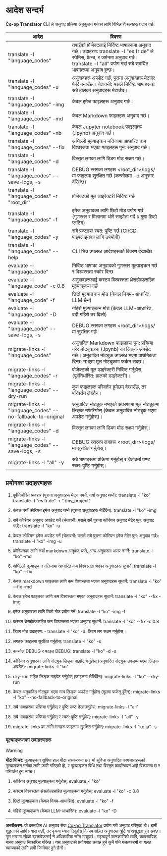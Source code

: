 <!--
CO_OP_TRANSLATOR_METADATA:
{
  "original_hash": "a6cddf5e9648ef0bba0de7eb07e74cf1",
  "translation_date": "2025-10-15T02:53:03+00:00",
  "source_file": "getting_started/command-reference.md",
  "language_code": "ne"
}
-->
# आदेश सन्दर्भ

**Co-op Translator** CLI ले अनुवाद प्रक्रिया अनुकूलन गर्नका लागि विभिन्न विकल्पहरू प्रदान गर्छ:

आदेश                                       | विवरण
----------------------------------------------|-------------------------------------------------------------------------------------------------------------------------------------------------------------------------------------------------------
translate -l "language_codes"                 | तपाईंको प्रोजेक्टलाई निर्दिष्ट भाषाहरूमा अनुवाद गर्छ। उदाहरण: translate -l "es fr de" ले स्पेनिस, फ्रेन्च, र जर्मनमा अनुवाद गर्छ। translate -l "all" प्रयोग गर्दा सबै समर्थित भाषाहरूमा अनुवाद हुन्छ।
translate -l "language_codes" -u              | अनुवादहरू अपडेट गर्छ, पुराना अनुवादहरू मेटाएर फेरि बनाउँछ। चेतावनी: यसले निर्दिष्ट भाषाहरूका सबै हालका अनुवादहरू मेटाउँछ।
translate -l "language_codes" -img            | केवल इमेज फाइलहरू अनुवाद गर्छ।
translate -l "language_codes" -md             | केवल Markdown फाइलहरू अनुवाद गर्छ।
translate -l "language_codes" -nb             | केवल Jupyter notebook फाइलहरू (.ipynb) अनुवाद गर्छ।
translate -l "language_codes" --fix           | अघिल्लो मूल्याङ्कन नतिजामा आधारित कम विश्वस्तता भएका फाइलहरू पुन: अनुवाद गर्छ।
translate -l "language_codes" -d              | विस्तृत लगका लागि डिबग मोड सक्षम गर्छ।
translate -l "language_codes" --save-logs, -s | DEBUG स्तरका लगहरू <root_dir>/logs/ मा फाइलमा सुरक्षित गर्छ (कन्सोलमा -d अनुसार देखिन्छ)
translate -l "language_codes" -r "root_dir"   | प्रोजेक्टको मूल डाइरेक्टरी निर्दिष्ट गर्छ
translate -l "language_codes" -f              | इमेज अनुवादका लागि छिटो मोड प्रयोग गर्छ (गुणस्तर र मिलानमा थोरै सम्झौता गर्दै ३ गुणा छिटो प्लटिंग)
translate -l "language_codes" -y              | सबै प्रम्प्टहरू स्वत: पुष्टि गर्छ (CI/CD पाइपलाइनका लागि उपयोगी)
translate -l "language_codes" --help          | CLI भित्र उपलब्ध आदेशहरूको विवरण देखाउँछ
evaluate -l "language_code"                  | निर्दिष्ट भाषाका अनुवादको गुणस्तर मूल्याङ्कन गर्छ र विश्वस्तता स्कोर दिन्छ
evaluate -l "language_code" -c 0.8           | अनुवादहरूलाई कस्टम विश्वस्तता थ्रेसहोल्डसहित मूल्याङ्कन गर्छ
evaluate -l "language_code" -f               | छिटो मूल्याङ्कन मोड (केवल नियम-आधारित, LLM छैन)
evaluate -l "language_code" -D               | गहिरो मूल्याङ्कन मोड (केवल LLM-आधारित, बढी गहिरो तर ढिलो)
evaluate -l "language_code" --save-logs, -s  | DEBUG स्तरका लगहरू <root_dir>/logs/ मा सुरक्षित गर्छ
migrate-links -l "language_codes"             | अनुवादित Markdown फाइलहरू पुन: प्रक्रिया गरेर नोटबुकहरू (.ipynb) का लिङ्क अपडेट गर्छ। अनुवादित नोटबुक उपलब्ध भएमा प्राथमिकता दिन्छ; नभएमा मूल नोटबुकमा फर्कन सक्छ।
migrate-links -l "language_codes" -r          | प्रोजेक्टको मूल डाइरेक्टरी निर्दिष्ट गर्नुहोस् (पूर्वनिर्धारित: हालको डाइरेक्टरी)।
migrate-links -l "language_codes" --dry-run   | कुन फाइलहरू परिवर्तन हुनेछन् देखाउँछ, तर परिवर्तन लेख्दैन।
migrate-links -l "language_codes" --no-fallback-to-original | अनुवादित नोटबुक नभएको अवस्थामा मूल नोटबुकमा लिङ्क नफेरियोस् (केवल अनुवादित नोटबुक भएमा अपडेट गर्नुहोस्)।
migrate-links -l "language_codes" -d          | विस्तृत लगका लागि डिबग मोड सक्षम गर्नुहोस्।
migrate-links -l "language_codes" --save-logs, -s | DEBUG स्तरका लगहरू <root_dir>/logs/ मा सुरक्षित गर्नुहोस्।
migrate-links -l "all" -y                      | सबै भाषाहरूमा प्रक्रिया गर्नुहोस् र चेतावनी प्रम्प्ट स्वत: पुष्टि गर्नुहोस्।

## प्रयोगका उदाहरणहरू

  1. पूर्वनिर्धारित व्यवहार (पुराना अनुवादहरू मेट्न नपर्ने, नयाँ अनुवाद थप्ने):   translate -l "ko"    translate -l "es fr de" -r "./my_project"

  2. केवल नयाँ कोरियन इमेज अनुवाद थप्ने (पुराना अनुवादहरू मेटिँदैन):    translate -l "ko" -img

  3. सबै कोरियन अनुवाद अपडेट गर्ने (चेतावनी: यसले सबै पुराना कोरियन अनुवाद मेटेर पुन: अनुवाद गर्छ):    translate -l "ko" -u

  4. केवल कोरियन इमेज अपडेट गर्ने (चेतावनी: यसले सबै पुराना कोरियन इमेज मेटेर पुन: अनुवाद गर्छ):    translate -l "ko" -img -u

  5. कोरियनका लागि नयाँ markdown अनुवाद थप्ने, अन्य अनुवादमा असर नगर्ने:    translate -l "ko" -md

  6. अघिल्लो मूल्याङ्कन नतिजामा आधारित कम विश्वस्तता भएका अनुवादहरू सुधार्ने: translate -l "ko" --fix

  7. केवल markdown फाइलका लागि कम विश्वस्तता भएका अनुवादहरू सुधार्ने: translate -l "ko" --fix -md

  8. केवल इमेज फाइलका लागि कम विश्वस्तता भएका अनुवादहरू सुधार्ने: translate -l "ko" --fix -img

  9. इमेज अनुवादका लागि छिटो मोड प्रयोग गर्ने:    translate -l "ko" -img -f

  10. कस्टम थ्रेसहोल्डसहित कम विश्वस्तता भएका अनुवाद सुधार्ने: translate -l "ko" --fix -c 0.8

  11. डिबग मोड उदाहरण: - translate -l "ko" -d: डिबग लग सक्षम गर्नुहोस्।
  12. लगहरू फाइलमा सुरक्षित गर्नुहोस्: translate -l "ko" -s
  13. कन्सोल DEBUG र फाइल DEBUG: translate -l "ko" -d -s

  14. कोरियन अनुवादका लागि नोटबुक लिङ्क माइग्रेट गर्नुहोस् (अनुवादित नोटबुक उपलब्ध भएमा लिङ्क अपडेट):    migrate-links -l "ko"

  15. dry-run सहित लिङ्क माइग्रेट गर्नुहोस् (फाइलमा लेखिँदैन):    migrate-links -l "ko" --dry-run

  16. केवल अनुवादित नोटबुक भएमा मात्र लिङ्क अपडेट गर्नुहोस् (मूलमा फर्कनु हुँदैन):    migrate-links -l "ko" --no-fallback-to-original

  17. सबै भाषाहरूमा प्रक्रिया गर्नुहोस् र पुष्टि प्रम्प्ट देखाउनुहोस्:    migrate-links -l "all"

  18. सबै भाषाहरूमा प्रक्रिया गर्नुहोस् र स्वत: पुष्टि गर्नुहोस्:    migrate-links -l "all" -y
  19. migrate-links का लागि लगहरू फाइलमा सुरक्षित गर्नुहोस्:    migrate-links -l "ko ja" -s

### मूल्याङ्कनका उदाहरणहरू

> [!WARNING]  
> **बीटा फिचर**: मूल्याङ्कन सुविधा हाल बीटा संस्करणमा छ। यो सुविधा अनुवादित कागजातहरूको मूल्याङ्कन गर्नका लागि जारी गरिएको हो, र मूल्याङ्कन विधि तथा विस्तृत कार्यान्वयन अझै विकासमा छ र परिवर्तन हुन सक्छ।

  1. कोरियन अनुवाद मूल्याङ्कन गर्नुहोस्: evaluate -l "ko"

  2. कस्टम विश्वस्तता थ्रेसहोल्डसहित मूल्याङ्कन गर्नुहोस्: evaluate -l "ko" -c 0.8

  3. छिटो मूल्याङ्कन (केवल नियम-आधारित): evaluate -l "ko" -f

  4. गहिरो मूल्याङ्कन (केवल LLM-आधारित): evaluate -l "ko" -D

---

**अस्वीकरण**:
यो दस्तावेज़ AI अनुवाद सेवा [Co-op Translator](https://github.com/Azure/co-op-translator) प्रयोग गरी अनुवाद गरिएको हो। हामी शुद्धताको लागि प्रयास गर्छौं, तर कृपया ध्यान दिनुहोस् कि स्वचालित अनुवादमा त्रुटि वा अशुद्धता हुन सक्छ। मूल भाषामा रहेको दस्तावेज़लाई नै अधिकारिक स्रोत मान्नुपर्छ। महत्वपूर्ण जानकारीको लागि, व्यावसायिक मानव अनुवाद सिफारिस गरिन्छ। यस अनुवादको प्रयोगबाट उत्पन्न हुने कुनै पनि गलतफहमी वा गलत व्याख्याको लागि हामी जिम्मेवार हुने छैनौं।